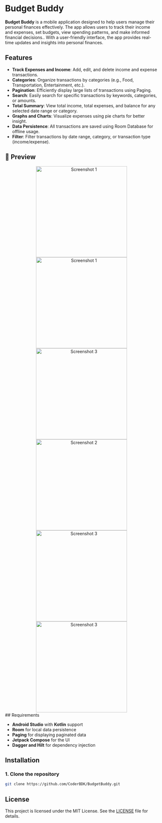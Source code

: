 # Budget Buddy

**Budget Buddy** is a mobile application designed to help users manage their personal finances effectively. The app allows users to track their income and expenses, set budgets, view spending patterns, and make informed financial decisions.. With a user-friendly interface, the app provides real-time updates and insights into personal finances.

## Features

- **Track Expenses and Income**: Add, edit, and delete income and expense transactions.
- **Categories**: Organize transactions by categories (e.g., Food, Transportation, Entertainment, etc.).
- **Pagination**: Efficiently display large lists of transactions using Paging.
- **Search**: Easily search for specific transactions by keywords, categories, or amounts.
- **Total Summary**: View total income, total expenses, and balance for any selected date range or category.
- **Graphs and Charts**: Visualize expenses using pie charts for better insight.
- **Data Persistence**: All transactions are saved using Room Database for offline usage.
- **Filter**: Filter transactions by date range, category, or transaction type (income/expense).

## 📸 Preview

<div align="center">
 <img src="https://github.com/user-attachments/assets/7df3684b-5d28-464d-b125-9a49a6b3197b" alt="Screenshot 1" width="300" />
  <img src="https://github.com/user-attachments/assets/071ea11f-25d4-4dc8-9233-cb2b6498595f" alt="Screenshot 1" width="300" />
  <img src="https://github.com/user-attachments/assets/896d5e61-ae46-429e-bf82-3cfbfbe43c7f" alt="Screenshot 3" width="300" />
    <img src="https://github.com/user-attachments/assets/fe5f2d9c-ccc7-4c5c-a018-da1c4bee3327" alt="Screenshot 2" width="300" />
  <img src="https://github.com/user-attachments/assets/b489ee37-c5a9-4b6f-a1c9-bb186030edbb" alt="Screenshot 3" width="300" />
  <img src="https://github.com/user-attachments/assets/5cdf6f78-a23a-4cfc-8c25-b193ba31d49f" alt="Screenshot 3" width="300" />


</div>
## Requirements

- **Android Studio** with **Kotlin** support
- **Room** for local data persistence
- **Paging** for displaying paginated data
- **Jetpack Compose** for the UI
- **Dagger and Hilt** for dependency injection

## Installation

### 1. Clone the repository
```bash
git clone https://github.com/CoderBDK/BudgetBuddy.git
```

## License

This project is licensed under the MIT License. See the [LICENSE](LICENSE) file for details.
